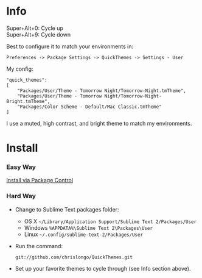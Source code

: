 # Info

Super+Alt+0: Cycle up  
Super+Alt+9: Cycle down

Best to configure it to match your environments in:

`Preferences -> Package Settings -> QuickThemes -> Settings - User`

My config:

    "quick_themes":
    [
        "Packages/User/Theme - Tomorrow Night/Tomorrow-Night.tmTheme",
        "Packages/User/Theme - Tomorrow Night/Tomorrow-Night-Bright.tmTheme",
        "Packages/Color Scheme - Default/Mac Classic.tmTheme"
    ]

I use a muted, high contrast, and bright theme to match my environments.

# Install 

### Easy Way

[Install via Package Control](http://wbond.net/sublime_packages/package_control)

### Hard Way

* Change to Sublime Text packages folder:  

    * OS X `~/Library/Application Support/Sublime Text 2/Packages/User`  
    * Windows `%APPDATA%\Sublime Text 2\Packages\User`  
    * Linux `~/.config/sublime-text-2/Packages/User`  

* Run the command:

    `git://github.com/chrislongo/QuickThemes.git`

* Set up your favorite themes to cycle through (see Info section above).
